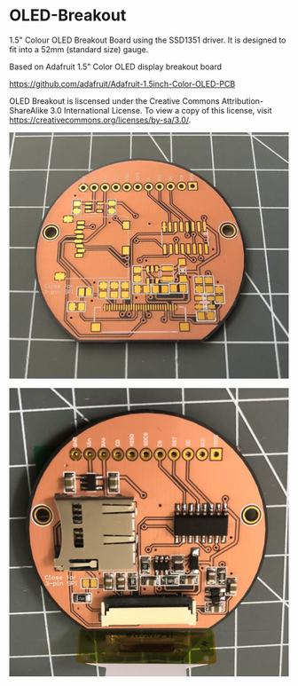 # OLED-Breakout
1.5" Colour OLED Breakout Board using the SSD1351 driver. It is designed to fit into a 52mm (standard size) gauge.

Based on Adafruit 1.5" Color OLED display breakout board

https://github.com/adafruit/Adafruit-1.5inch-Color-OLED-PCB

OLED Breakout is liscensed under the Creative Commons Attribution-ShareAlike 3.0 International License. To view a
copy of this license, visit https://creativecommons.org/licenses/by-sa/3.0/.




![OLED Breakout](https://github.com/sammy-jaber/OLED-Breakout/blob/main/board.png)

![OLED Breakout](https://github.com/sammy-jaber/OLED-Breakout/blob/main/board1.png)
